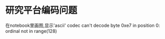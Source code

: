# 研究平台编码问题

在notebook里画图,显示'ascii' codec can't decode byte 0xe7 in position 0: ordinal not in range(128)